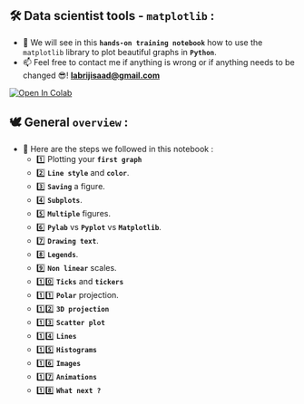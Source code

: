 ## 🛠️   Data scientist tools - `matplotlib` :
- 🎯 We will see in this **`hands-on training notebook`** how to use the `matplotlib` library to plot beautiful graphs in **`Python`**.
- 📫 Feel free to contact me if anything is wrong or if anything needs to be changed 😎!  **labrijisaad@gmail.com**

<a href="https://colab.research.google.com/github/labrijisaad/Data-scientist-tools-Matplotlib" target="_parent"><img src="https://colab.research.google.com/assets/colab-badge.svg" alt="Open In Colab"/></a>

## 🕊️  General `overview` :
 - 👣 Here are the steps we followed in this notebook :
   - 1️⃣  Plotting your **`first graph`**
   - 2️⃣  **`Line style`** and **`color`**.
   - 3️⃣  **`Saving`** a figure.
   - 4️⃣  **`Subplots`**.
   - 5️⃣  **`Multiple`** figures.
   - 6️⃣  **`Pylab`** vs **`Pyplot`** vs **`Matplotlib`**.
   - 7️⃣  **`Drawing text`**.
   - 8️⃣  **`Legends`**.
   - 9️⃣  **`Non linear`** scales.
   - 1️⃣0️⃣  **`Ticks`** and **`tickers`**
   - 1️⃣1️⃣  **`Polar`** projection.
   - 1️⃣2️⃣  **`3D projection`**
   - 1️⃣3️⃣  **`Scatter plot`**
   - 1️⃣4️⃣  **`Lines`**
   - 1️⃣5️⃣  **`Histograms`**
   - 1️⃣6️⃣  **`Images`**
   - 1️⃣7️⃣  **`Animations`**
   - 1️⃣8️⃣  **`What next ?`**
 
